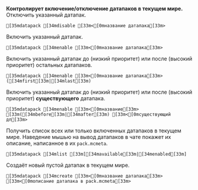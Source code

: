 **Контролирует включение/отключение датапаков в текущем мире.**
Отключить указанный датапак.
```ansi
[35mdatapack [34mdisable [33m<[0mназвание датапака[33m>
```
Включить указанный датапак.
```ansi
[35mdatapack [34menable [33m<[0mназвание датапака[33m>
```
Включить указанный датапак до (низкий приоритет) или после (высокий приоритет) остальных датапаков.
```ansi
[35mdatapack [34menable [33m<[0mназвание датапака[33m> ([34mfirst[33m|[34mlast[33m)
```
Включить указанный датапак до (низкий приоритет) или после (высокий приоритет) **существующего** датапака.
```ansi
[35mdatapack [34menable [33m<[0mназвание[33m> [33m([34mbefore[33m|[34mafter[33m) [33m<[0mсуществующий дп[33m>
```
Получить список всех или только включенных датапаков в текущем мире. Наведение мышью на вывод датапаков в чате покажет их описание, написанное в их `pack.mcmeta`.
```ansi
[35mdatapack [34mlist [33m[[34mavailable[33m|[34menabled[33m]
```
Создаёт новый пустой датапак в текущем мире. 
```ansi
[35mdatapack [34mcreate [33m<[0mназвание датапака[33m> [33m<[0mописание датапака в pack.mcmeta[33m>
```